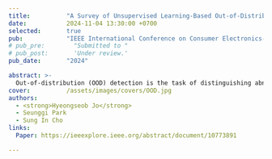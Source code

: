 ```yaml
---
title:          "A Survey of Unsupervised Learning-Based Out-of-Distribution Detection"
date:           2024-11-04 13:30:00 +0700
selected:       true
pub:            "IEEE International Conference on Consumer Electronics-Asia (ICCE-Asia)"
# pub_pre:        "Submitted to "
# pub_post:       'Under review.'
pub_date:       "2024"

abstract: >-
  Out-of-distribution (OOD) detection is the task of distinguishing abnormal data that lies outside the bounds of the training dataset’s distribution. OOD detection plays a vital role in various applications of machine learning and deep learning, including intrusion detection in cybersecurity, diagnostics in medical data, and defect classification in manufacturing processes. While models for OOD detection are typically trained using supervised learning, this approach requires significant cost and effort such as collection and labeling of OOD data. To address this issue, unsupervised learning-based methods have been proposed, which can overcome the drawbacks of supervised approaches. In this paper, we introduce generative model-based OOD methods and self-supervised OOD detection methods within the realm of unsupervised learning.
cover:          /assets/images/covers/OOD.jpg
authors:
  - <strong>Hyeongseob Jo</strong>
  - Seunggi Park
  - Sung In Cho
links:
  Paper: https://ieeexplore.ieee.org/abstract/document/10773891

---
```

